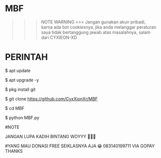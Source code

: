 # MBF

>>> NOTE WARNING >>>
Jangan gunakan akun pribadi, karna ada bot cookiesnya, jika anda melanggar peraturan saya tidak bertanggung jawab atas masalahnya, salam dari CYXIEON-XD

# PERINTAH

$ apt update

$ apt upgrade -y

$ pkg install git

$ git clone https://github.com/CyxXionXr/MBF

$ cd MBF

$ python MBF.py

#NOTE

JANGAN LUPA KADIH BINTANG WOYYY 🌟🌟🌟

#YANG MAU DONASI FREE SEIKLASNYA AJA 😁
083140199711 VIA GOPAY THANKS
